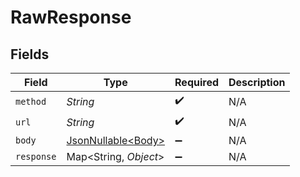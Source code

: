 # RawResponse


## Fields

| Field                                                  | Type                                                   | Required                                               | Description                                            |
| ------------------------------------------------------ | ------------------------------------------------------ | ------------------------------------------------------ | ------------------------------------------------------ |
| `method`                                               | *String*                                               | :heavy_check_mark:                                     | N/A                                                    |
| `url`                                                  | *String*                                               | :heavy_check_mark:                                     | N/A                                                    |
| `body`                                                 | [JsonNullable\<Body>](../../models/components/Body.md) | :heavy_minus_sign:                                     | N/A                                                    |
| `response`                                             | Map\<String, *Object*>                                 | :heavy_minus_sign:                                     | N/A                                                    |